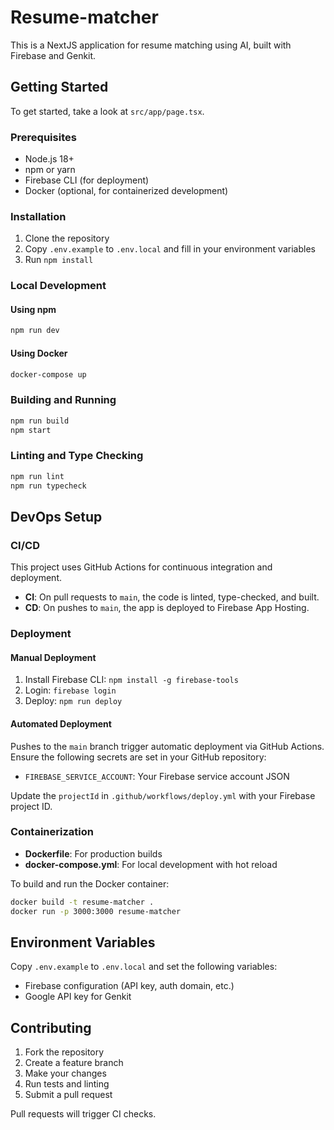 

# Resume-matcher

This is a NextJS application for resume matching using AI, built with Firebase and Genkit.

## Getting Started

To get started, take a look at `src/app/page.tsx`.

### Prerequisites

- Node.js 18+
- npm or yarn
- Firebase CLI (for deployment)
- Docker (optional, for containerized development)

### Installation

1. Clone the repository
2. Copy `.env.example` to `.env.local` and fill in your environment variables
3. Run `npm install`

### Local Development

#### Using npm
```bash
npm run dev
```

#### Using Docker
```bash
docker-compose up
```

### Building and Running

```bash
npm run build
npm start
```

### Linting and Type Checking

```bash
npm run lint
npm run typecheck
```

## DevOps Setup

### CI/CD

This project uses GitHub Actions for continuous integration and deployment.

- **CI**: On pull requests to `main`, the code is linted, type-checked, and built.
- **CD**: On pushes to `main`, the app is deployed to Firebase App Hosting.

### Deployment

#### Manual Deployment

1. Install Firebase CLI: `npm install -g firebase-tools`
2. Login: `firebase login`
3. Deploy: `npm run deploy`

#### Automated Deployment

Pushes to the `main` branch trigger automatic deployment via GitHub Actions. Ensure the following secrets are set in your GitHub repository:

- `FIREBASE_SERVICE_ACCOUNT`: Your Firebase service account JSON

Update the `projectId` in `.github/workflows/deploy.yml` with your Firebase project ID.

### Containerization

- **Dockerfile**: For production builds
- **docker-compose.yml**: For local development with hot reload

To build and run the Docker container:

```bash
docker build -t resume-matcher .
docker run -p 3000:3000 resume-matcher
```

## Environment Variables

Copy `.env.example` to `.env.local` and set the following variables:

- Firebase configuration (API key, auth domain, etc.)
- Google API key for Genkit

## Contributing

1. Fork the repository
2. Create a feature branch
3. Make your changes
4. Run tests and linting
5. Submit a pull request

Pull requests will trigger CI checks.
